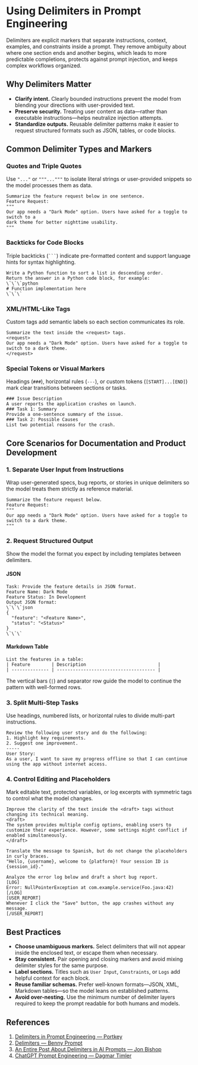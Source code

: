 # Using Delimiters in Prompt Engineering

Delimiters are explicit markers that separate instructions, context, examples, and constraints inside a prompt. They remove ambiguity about where one section ends and another begins, which leads to more predictable completions, protects against prompt injection, and keeps complex workflows organized.

## Why Delimiters Matter

- **Clarify intent.** Clearly bounded instructions prevent the model from blending your directions with user-provided text.
- **Preserve security.** Treating user content as data—rather than executable instructions—helps neutralize injection attempts.
- **Standardize outputs.** Reusable delimiter patterns make it easier to request structured formats such as JSON, tables, or code blocks.

## Common Delimiter Types and Markers

### Quotes and Triple Quotes
Use `"..."` or `"""..."""` to isolate literal strings or user-provided snippets so the model processes them as data.

```text
Summarize the feature request below in one sentence.
Feature Request:
"""
Our app needs a "Dark Mode" option. Users have asked for a toggle to switch to a
dark theme for better nighttime usability.
"""
```

### Backticks for Code Blocks
Triple backticks (` ``` `) indicate pre-formatted content and support language hints for syntax highlighting.

```text
Write a Python function to sort a list in descending order.
Return the answer in a Python code block, for example:
\`\`\`python
# Function implementation here
\`\`\`
```

### XML/HTML-Like Tags
Custom tags add semantic labels so each section communicates its role.

```text
Summarize the text inside the <request> tags.
<request>
Our app needs a "Dark Mode" option. Users have asked for a toggle to switch to a dark theme.
</request>
```

### Special Tokens or Visual Markers
Headings (`###`), horizontal rules (`---`), or custom tokens (`[START]...[END]`) mark clear transitions between sections or tasks.

```text
### Issue Description
A user reports the application crashes on launch.
### Task 1: Summary
Provide a one-sentence summary of the issue.
### Task 2: Possible Causes
List two potential reasons for the crash.
```

## Core Scenarios for Documentation and Product Development

### 1. Separate User Input from Instructions
Wrap user-generated specs, bug reports, or stories in unique delimiters so the model treats them strictly as reference material.

```text
Summarize the feature request below.
Feature Request:
"""
Our app needs a "Dark Mode" option. Users have asked for a toggle to switch to a dark theme.
"""
```

### 2. Request Structured Output
Show the model the format you expect by including templates between delimiters.

#### JSON
```text
Task: Provide the feature details in JSON format.
Feature Name: Dark Mode
Feature Status: In Development
Output JSON format:
\`\`\`json
{
  "feature": "<Feature Name>",
  "status": "<Status>"
}
\`\`\`
```

#### Markdown Table
```text
List the features in a table:
| Feature        | Description                           |
| -------------- | ------------------------------------- |
```

The vertical bars (`|`) and separator row guide the model to continue the pattern with well-formed rows.

### 3. Split Multi-Step Tasks
Use headings, numbered lists, or horizontal rules to divide multi-part instructions.

```text
Review the following user story and do the following:
1. Highlight key requirements.
2. Suggest one improvement.
-----
User Story:
As a user, I want to save my progress offline so that I can continue using the app without internet access.
```

### 4. Control Editing and Placeholders
Mark editable text, protected variables, or log excerpts with symmetric tags to control what the model changes.

```text
Improve the clarity of the text inside the <draft> tags without changing its technical meaning.
<draft>
The system provides multiple config options, enabling users to customize their experience. However, some settings might conflict if enabled simultaneously.
</draft>
```

```text
Translate the message to Spanish, but do not change the placeholders in curly braces.
"Hello, {username}, welcome to {platform}! Your session ID is {session_id}."
```

```text
Analyze the error log below and draft a short bug report.
[LOG]
Error: NullPointerException at com.example.service(Foo.java:42)
[/LOG]
[USER_REPORT]
Whenever I click the "Save" button, the app crashes without any message.
[/USER_REPORT]
```

## Best Practices

- **Choose unambiguous markers.** Select delimiters that will not appear inside the enclosed text, or escape them when necessary.
- **Stay consistent.** Pair opening and closing markers and avoid mixing delimiter styles for the same purpose.
- **Label sections.** Titles such as `User Input`, `Constraints`, or `Logs` add helpful context for each block.
- **Reuse familiar schemas.** Prefer well-known formats—JSON, XML, Markdown tables—so the model leans on established patterns.
- **Avoid over-nesting.** Use the minimum number of delimiter layers required to keep the prompt readable for both humans and models.

## References

1. [Delimiters in Prompt Engineering — Portkey](https://portkey.ai/blog/delimiters-in-prompt-engineering/)
2. [Delimiters — Benny Prompt](https://www.bennyprompt.com/posts/delimiters-in-prompt-engineering/)
3. [An Entire Post About Delimiters in AI Prompts — Jon Bishop](https://jonbishop.com/an-entire-post-about-delimiters-in-ai-prompts/)
4. [ChatGPT Prompt Engineering — Dagmar Timler](https://www.dagmartimler.com/chatgpt-prompt-engineering/)
